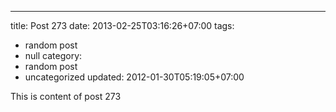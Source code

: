---
title: Post 273
date: 2013-02-25T03:16:26+07:00
tags:
  - random post
  - null
category:
  - random post
  - uncategorized
updated: 2012-01-30T05:19:05+07:00

This is content of post 273